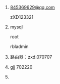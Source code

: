 1. 845369629@qq.com

    zXD123321

2. mysql

   root 

   rbladmin

3. 路由器：zxd.070707
4. gjj 702220
5. 